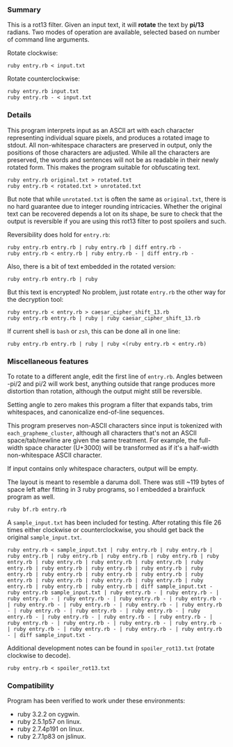 ### Summary

This is a rot13 filter.  Given an input text, it will **rotate** the text by **pi/13** radians.  Two modes of operation are available, selected based on number of command line arguments.

Rotate clockwise:

    ruby entry.rb < input.txt

Rotate counterclockwise:

    ruby entry.rb input.txt
    ruby entry.rb - < input.txt

### Details

This program interprets input as an ASCII art with each character representing individual square pixels, and produces a rotated image to stdout.  All non-whitespace characters are preserved in output, only the positions of those characters are adjusted.  While all the characters are preserved, the words and sentences will not be as readable in their newly rotated form.  This makes the program suitable for obfuscating text.

    ruby entry.rb original.txt > rotated.txt
    ruby entry.rb < rotated.txt > unrotated.txt

But note that while `unrotated.txt` is often the same as `original.txt`, there is no hard guarantee due to integer rounding intricacies.  Whether the original text can be recovered depends a lot on its shape, be sure to check that the output is reversible if you are using this rot13 filter to post spoilers and such.

Reversibility does hold for `entry.rb`:

    ruby entry.rb entry.rb | ruby entry.rb | diff entry.rb -
    ruby entry.rb < entry.rb | ruby entry.rb - | diff entry.rb -

Also, there is a bit of text embedded in the rotated version:

    ruby entry.rb entry.rb | ruby

But this text is encrypted!  No problem, just rotate `entry.rb` the other way for the decryption tool:

    ruby entry.rb < entry.rb > caesar_cipher_shift_13.rb
    ruby entry.rb entry.rb | ruby | ruby caesar_cipher_shift_13.rb

If current shell is `bash` or `zsh`, this can be done all in one line:

    ruby entry.rb entry.rb | ruby | ruby <(ruby entry.rb < entry.rb)

### Miscellaneous features

To rotate to a different angle, edit the first line of `entry.rb`.  Angles between -pi/2 and pi/2 will work best, anything outside that range produces more distortion than rotation, although the output might still be reversible.

Setting angle to zero makes this program a filter that expands tabs, trim whitespaces, and canonicalize end-of-line sequences.

This program preserves non-ASCII characters since input is tokenized with `each_grapheme_cluster`, although all characters that's not an ASCII space/tab/newline are given the same treatment.  For example, the full-width space character (U+3000) will be transformed as if it's a half-width non-whitespace ASCII character.

If input contains only whitespace characters, output will be empty.

The layout is meant to resemble a daruma doll.  There was still ~119 bytes of space left after fitting in 3 ruby programs, so I embedded a brainfuck program as well.

    ruby bf.rb entry.rb

A `sample_input.txt` has been included for testing.  After rotating this file 26 times either clockwise or counterclockwise, you should get back the original `sample_input.txt`.

    ruby entry.rb < sample_input.txt | ruby entry.rb | ruby entry.rb | ruby entry.rb | ruby entry.rb | ruby entry.rb | ruby entry.rb | ruby entry.rb | ruby entry.rb | ruby entry.rb | ruby entry.rb | ruby entry.rb | ruby entry.rb | ruby entry.rb | ruby entry.rb | ruby entry.rb | ruby entry.rb | ruby entry.rb | ruby entry.rb | ruby entry.rb | ruby entry.rb | ruby entry.rb | ruby entry.rb | ruby entry.rb | ruby entry.rb | ruby entry.rb | diff sample_input.txt -
    ruby entry.rb sample_input.txt | ruby entry.rb - | ruby entry.rb - | ruby entry.rb - | ruby entry.rb - | ruby entry.rb - | ruby entry.rb - | ruby entry.rb - | ruby entry.rb - | ruby entry.rb - | ruby entry.rb - | ruby entry.rb - | ruby entry.rb - | ruby entry.rb - | ruby entry.rb - | ruby entry.rb - | ruby entry.rb - | ruby entry.rb - | ruby entry.rb - | ruby entry.rb - | ruby entry.rb - | ruby entry.rb - | ruby entry.rb - | ruby entry.rb - | ruby entry.rb - | ruby entry.rb - | diff sample_input.txt -

Additional development notes can be found in `spoiler_rot13.txt` (rotate clockwise to decode).

    ruby entry.rb < spoiler_rot13.txt

### Compatibility

Program has been verified to work under these environments:

   * ruby 3.2.2 on cygwin.
   * ruby 2.5.1p57 on linux.
   * ruby 2.7.4p191 on linux.
   * ruby 2.7.1p83 on jslinux.
